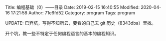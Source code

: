 Title: 编程基础（0）——目录
Date: 2019-02-15 16:40:55
Modified: 2020-04-16 17:21:58
Author: 71e6fd52
Category: program
Tags: program

UPDATE: 已弃坑，写得不知所云，要看的自己去 git 历史（8343dba）里找。

开个坑，教一些不特定于任何编程语言的基本的编程知识。
